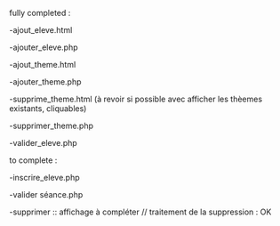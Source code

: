 fully completed :

-ajout_eleve.html

-ajouter_eleve.php

-ajout_theme.html

-ajouter_theme.php

-supprime_theme.html (à revoir si possible avec afficher les thèemes existants, cliquables)

-supprimer_theme.php 

-valider_eleve.php


to complete : 

-inscrire_eleve.php

-valider séance.php

-supprimer :: affichage à compléter // traitement de la suppression : OK
